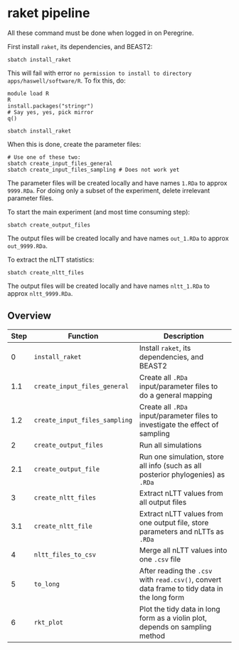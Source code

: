 # raket pipeline

All these command must be done when logged in on Peregrine.

First install `raket`, its dependencies, and BEAST2:

```
sbatch install_raket
```

This will fail with error `no permission to install to directory apps/haswell/software/R`.
To fix this, do:

```
module load R
R
install.packages("stringr")
# Say yes, yes, pick mirror
q()
```

```
sbatch install_raket
```

When this is done, create the parameter files:

```
# Use one of these two:
sbatch create_input_files_general
sbatch create_input_files_sampling # Does not work yet
```

The parameter files will be created locally and have names `1.RDa` to approx `9999.RDa`.
For doing only a subset of the experiment, delete irrelevant parameter files.

To start the main experiment (and most time consuming step):

```
sbatch create_output_files
```

The output files will be created locally and have names `out_1.RDa` to approx `out_9999.RDa`.

To extract the nLTT statistics:

```
sbatch create_nltt_files
```

The output files will be created locally and have names `nltt_1.RDa` to approx `nltt_9999.RDa`.



## Overview

Step|Function|Description
---|---|---
0|`install_raket`|Install `raket`, its dependencies, and BEAST2
1.1|`create_input_files_general`|Create all `.RDa` input/parameter files to do a general mapping
1.2|`create_input_files_sampling`|Create all `.RDa` input/parameter files to investigate the effect of sampling
2|`create_output_files`|Run all simulations
2.1|`create_output_file`|Run one simulation, store all info (such as all posterior phylogenies) as `.RDa`
3|`create_nltt_files`|Extract nLTT values from all output files
3.1|`create_nltt_file`|Extract nLTT values from one output file, store parameters and nLTTs as `.RDa`
4|`nltt_files_to_csv`|Merge all nLTT values into one `.csv` file
5|`to_long`|After reading the `.csv` with `read.csv()`, convert data frame to tidy data in the long form
6|`rkt_plot`|Plot the tidy data in long form as a violin plot, depends on sampling method


